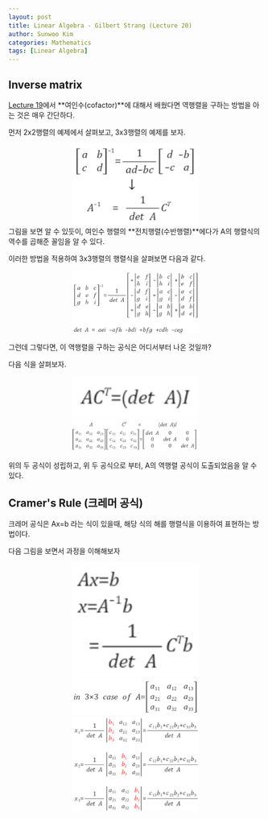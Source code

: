 ```yaml
---
layout: post
title: Linear Algebra - Gilbert Strang (Lecture 20)
author: Sunwoo Kim
categories: Mathematics
tags: [Linear Algebra]
---
```


## Inverse matrix
[Lecture 19](https://sunshower76.github.io/mathematics/2019/07/31/Linear-algebra-lecture19/)에서 **여인수(cofactor)**에
대해서 배웠다면 역행렬을 구하는 방법을 아는 것은 매우 간단하다.

먼저 2x2행렬의 예제에서 살펴보고, 3x3행렬의 예제를 보자.

<center><img src="/public/img/2019-07-31-linear algebra-lecture20/img01.png" width="50%"></center>
그림을 보면 알 수 있듯이, 여인수 행렬의 **전치행렬(수반행렬)**에다가 A의 행렬식의 역수를 곱해준 꼴임을 알 수 있다.

이러한 방법을 적용하여 3x3행렬의 행렬식을 살펴보면 다음과 같다.

<center><img src="/public/img/2019-07-31-linear algebra-lecture20/img02.png" width="50%"></center>

그런데 그렇다면, 이 역행렬을 구하는 공식은 어디서부터 나온 것일까?

다음 식을 살펴보자.
<center><img src="/public/img/2019-07-31-linear algebra-lecture20/img03.png" width="50%"></center>
<center><img src="/public/img/2019-07-31-linear algebra-lecture20/img04.png" width="50%"></center>

위의 두 공식이 성립하고, 위 두 공식으로 부터, A의 역행렬 공식이 도출되었음을 알 수 있다.

## Cramer's Rule (크레머 공식)
크레머 공식은 Ax=b 라는 식이 있을때, 해당 식의 해를 행렬식을 이용하여 표현하는 방법이다.

다음 그림을 보면서 과정을 이해해보자

<center><img src="/public/img/2019-07-31-linear algebra-lecture20/img05.png" width="50%"></center>

<center><img src="/public/img/2019-07-31-linear algebra-lecture20/img06.png" width="50%"></center>

<center><img src="/public/img/2019-07-31-linear algebra-lecture20/img07.png" width="50%"></center>



